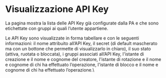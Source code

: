 # Visualizzazione API Key

La pagina mostra la lista delle API Key già configurate dalla PA e che sono etichettate con gruppi ai quali l’utente appartiene.

Le API Key sono visualizzate in forma tabellare e con le seguenti informazioni: il nome attribuito all’API Key, il secret (di default mascherato ma con un bottone che permette di visualizzarlo in chiaro), il suo stato (attiva, ruotata o bloccata), i gruppi associati all’API Key, l'istante di creazione e il nome e cognome del creatore, l'istante di rotazione e il nome e cognome di chi ha effettuato l’operazione, l'istante di blocco e il nome e cognome di chi ha effettuato l’operazione.\


<figure><img src="../../../../.gitbook/assets/image (17).png" alt=""><figcaption></figcaption></figure>
